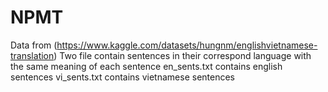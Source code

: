 # NPMT

Data from (https://www.kaggle.com/datasets/hungnm/englishvietnamese-translation)
Two file contain sentences in their correspond language with the same meaning of each sentence
en_sents.txt contains english sentences
vi_sents.txt contains vietnamese sentences
